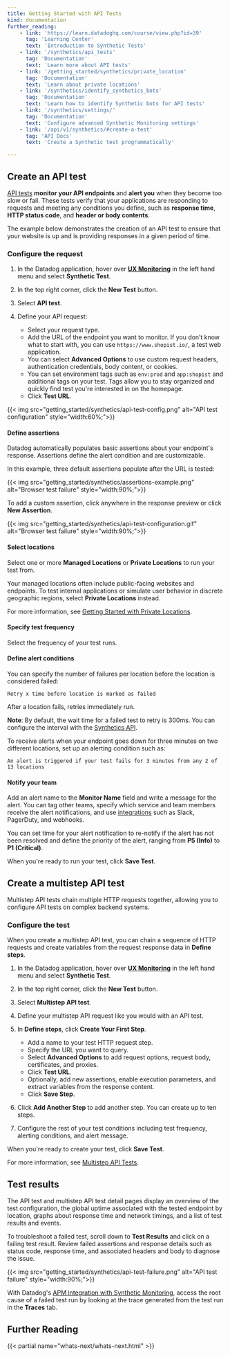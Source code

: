 ```yaml
---
title: Getting Started with API Tests
kind: documentation
further_reading:
    - link: 'https://learn.datadoghq.com/course/view.php?id=39'
      tag: 'Learning Center'
      text: 'Introduction to Synthetic Tests'
    - link: '/synthetics/api_tests'
      tag: 'Documentation'
      text: 'Learn more about API tests'
    - link: '/getting_started/synthetics/private_location'
      tag: 'Documentation'
      text: 'Learn about private locations'
    - link: '/synthetics/identify_synthetics_bots'
      tag: 'Documentation'
      text: 'Learn how to identify Synthetic bots for API tests'
    - link: '/synthetics/settings/'
      tag: 'Documentation'
      text: 'Configure advanced Synthetic Monitoring settings'
    - link: '/api/v1/synthetics/#create-a-test'
      tag: 'API Docs'
      text: 'Create a Synthetic test programmatically'

---
```


## Create an API test

[API tests][1] **monitor your API endpoints** and **alert you** when they become too slow or fail. These tests verify that your applications are responding to requests and meeting any conditions you define, such as **response time**, **HTTP status code**, and **header or body contents**.

The example below demonstrates the creation of an API test to ensure that your website is up and is providing responses in a given period of time.

### Configure the request

1. In the Datadog application, hover over **[UX Monitoring][2]** in the left hand menu and select **Synthetic Test**.
2. In the top right corner, click the **New Test** button.
3. Select **API test**.
4. Define your API request:

    - Select your request type.
    - Add the URL of the endpoint you want to monitor. If you don’t know what to start with, you can use `https://www.shopist.io/`, a test web application.
    - You can select **Advanced Options** to use custom request headers, authentication credentials, body content, or cookies.
    - You can set environment tags such as `env:prod` and `app:shopist` and additional tags on your test. Tags allow you to stay organized and quickly find test you're interested in on the homepage.
    - Click **Test URL**.

{{< img src="getting_started/synthetics/api-test-config.png" alt="API test configuration"  style="width:60%;">}}

#### Define assertions

Datadog automatically populates basic assertions about your endpoint's response. Assertions define the alert condition and are customizable. 

In this example, three default assertions populate after the URL is tested:

{{< img src="getting_started/synthetics/assertions-example.png" alt="Browser test failure"  style="width:90%;">}}

To add a custom assertion, click anywhere in the response preview or click **New Assertion**.

{{< img src="getting_started/synthetics/api-test-configuration.gif" alt="Browser test failure"  style="width:90%;">}}

#### Select locations 

Select one or more **Managed Locations** or **Private Locations** to run your test from.

Your managed locations often include public-facing websites and endpoints. To test internal applications or simulate user behavior in discrete geographic regions, select **Private Locations** instead.

For more information, see [Getting Started with Private Locations][3].

#### Specify test frequency

Select the frequency of your test runs.

#### Define alert conditions

You can specify the number of failures per location before the location is considered failed:

```text
Retry x time before location is marked as failed
```

After a location fails, retries immediately run.

**Note**: By default, the wait time for a failed test to retry is 300ms. You can configure the interval with the [Synthetics API][4].

To receive alerts when your endpoint goes down for three minutes on two different locations, set up an alerting condition such as:

```text
An alert is triggered if your test fails for 3 minutes from any 2 of 13 locations
```

#### Notify your team

Add an alert name to the **Monitor Name** field and write a message for the alert. You can tag other teams, specify which service and team members receive the alert notifications, and use [integrations][5] such as Slack, PagerDuty, and webhooks.

You can set time for your alert notification to re-notify if the alert has not been resolved and define the priority of the alert, ranging from **P5 (Info)** to **P1 (Critical)**.

When you're ready to run your test, click **Save Test**. 

## Create a multistep API test

Multistep API tests chain multiple HTTP requests together, allowing you to configure API tests on complex backend systems. 

### Configure the test

When you create a multistep API test, you can chain a sequence of HTTP requests and create variables from the request response data in **Define steps**. 

1. In the Datadog application, hover over **[UX Monitoring][2]** in the left hand menu and select **Synthetic Test**.
2. In the top right corner, click the **New Test** button.
3. Select **Multistep API test**.
4. Define your multistep API request like you would with an API test.
5. In **Define steps**, click **Create Your First Step**. 

    - Add a name to your test HTTP request step.
    - Specify the URL you want to query. 
    -  Select **Advanced Options** to add request options, request body, certificates, and proxies.
    - Click **Test URL**. 
    - Optionally, add new assertions, enable execution parameters, and extract variables from the response content.
    - Click **Save Step**.

6. Click **Add Another Step** to add another step. You can create up to ten steps. 
7. Configure the rest of your test conditions including test frequency, alerting conditions, and alert message.

When you're ready to create your test, click **Save Test**. 

For more information, see [Multistep API Tests][7].

## Test results

The API test and multistep API test detail pages display an overview of the test configuration, the global uptime associated with the tested endpoint by location, graphs about response time and network timings, and a list of test results and events.

To troubleshoot a failed test, scroll down to **Test Results** and click on a failing test result. Review failed assertions and response details such as status code, response time, and associated headers and body to diagnose the issue.

{{< img src="getting_started/synthetics/api-test-failure.png" alt="API test failure"  style="width:90%;">}}

With Datadog's [APM integration with Synthetic Monitoring][5], access the root cause of a failed test run by looking at the trace generated from the test run in the **Traces** tab.

## Further Reading

{{< partial name="whats-next/whats-next.html" >}}

[1]: /synthetics/api_tests/
[2]: https://app.datadoghq.com/synthetics/list
[3]: /api/v1/synthetics/#create-or-clone-a-test
[4]: /integrations/
[5]: /synthetics/apm/
[6]: /getting_started/synthetics/private_location
[7]: /synthetics/multistep
